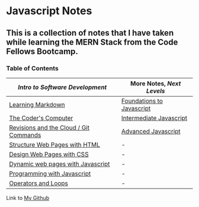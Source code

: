 # Javascript Notes

## This is a collection of notes that I have taken while learning the MERN Stack from the Code Fellows Bootcamp. ##

<h3 style=“display:block;
           margin-left: auto;
           margin-right:auto;
           text-align: center;“>
  Table of Contents</h3> 
  
  _Intro to Software Development_ | **More Notes**, _Next Levels_
------------ | -------------
[Learning Markdown](https://github.com/TraceDugar/reading-notes/blob/main/102/class1.md) | [Foundations to Javascript](https://github.com/TraceDugar/reading-notes/blob/main/201/Toc.md)
[The Coder's Computer](https://github.com/TraceDugar/reading-notes/blob/main/102/class2.md) | [Intermediate Javascript](https://github.com/TraceDugar/reading-notes/blob/main/301/toc.md)
[Revisions and the Cloud / Git Commands](https://github.com/TraceDugar/reading-notes/blob/main/102/class3.md) | [Advanced Javascript](https://github.com/TraceDugar/reading-notes/blob/main/401/toc.md)
[Structure Web Pages with HTML](https://github.com/TraceDugar/reading-notes/blob/main/102/class4.md) | -
[Design Web Pages with CSS](https://github.com/TraceDugar/reading-notes/blob/main/102/class5.md) | -
[Dynamic web pages with Javascript](https://github.com/TraceDugar/reading-notes/blob/main/102/class6.md) | -
[Programming with Javascript](https://github.com/TraceDugar/reading-notes/blob/main/102/class7.md) | -
[Operators and Loops](https://github.com/TraceDugar/reading-notes/blob/main/102/class8.md) | -


Link to [My Github](https://github.com/TraceDugar) 
